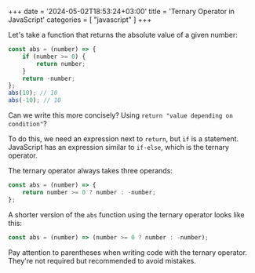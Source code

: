 +++
date = '2024-05-02T18:53:24+03:00'
title = 'Ternary Operator in JavaScript'
categories = [ "javascript" ]
+++

Let's take a function that returns the absolute value of a given number:

```js
const abs = (number) => {
    if (number >= 0) {
        return number;
    }
    return -number;
};
abs(10); // 10
abs(-10); // 10
```

Can we write this more concisely? Using `return "value depending on condition"`?

To do this, we need an expression next to `return`, but `if` is a statement.  
JavaScript has an expression similar to `if-else`, which is the ternary operator.

The ternary operator always takes three operands:

```js
const abs = (number) => {
    return number >= 0 ? number : -number;
};
```

A shorter version of the `abs` function using the ternary operator looks like this:

```js
const abs = (number) => (number >= 0 ? number : -number);
```

Pay attention to parentheses when writing code with the ternary operator. They're not required but recommended to avoid mistakes.